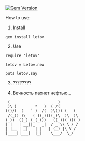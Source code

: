 [![Gem Version](https://badge.fury.io/rb/letov.svg)](https://badge.fury.io/rb/letov)

How to use:

1. Install 
```
gem install letov
   ```

2. Use
```
require 'letov'

letov = Letov.new

puts letov.say
   ```

3. ????????

4. Вечность пахнет нефтью...

```                              
 (                     )          
 )\ )        *   )  ( /(          
(()/(  (   ` )  /(  )\()) (   (   
 /(_)) )\   ( )(_))((_)\  )\  )\  
(_))  ((_) (_(_())   ((_)((_)((_) 
| |   | __||_   _|  / _ \\ \ / /  
| |__ | _|   | |   | (_) |\ V /   
|____||___|  |_|    \___/  \_/   
```
